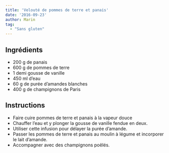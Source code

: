 ```yaml
---
title: 'Velouté de pommes de terre et panais'
date: '2016-09-23'
author: Marin
tag: 
  - "Sans gluten"
---
```

## Ingrédients
- 200 g de panais
- 600 g de pommes de terre
- 1 demi gousse de vanille
- 450 ml d’eau
- 60 g de purée d’amandes blanches
- 400 g de champignons de Paris

## Instructions
- Faire cuire pommes de terre et panais à la vapeur douce
- Chauffer l’eau et y plonger la gousse de vanille fendue en deux.
- Utiliser cette infusion pour délayer la purée d’amande.
- Passer les pommes de terre et panais au moulin à légume et incorporer le lait d’amande.
- Accompagner avec des champignons poêlés.

